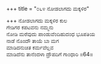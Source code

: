 +++
title = "೦೬೪ ನೋಡಲಾಗದು ಮಕ್ಕಳಿರ"

+++
ನೋಡಲಾಗದು ಮಕ್ಕಳಿರ ಕುಲ  
ಗೇಡಿಗರ ಕಪಟವನು ನಮ್ಮನು  
ನೋಡಿ ಮರೆವುದು ಪಾಂಡುವೆಂದಿಹುದಂಧ ಭೂಪತಿಯ  
ನಾಡೆ ನೊಂದೌ ತಾಯೆ ಬಾ ಮಗ  
ಮಾಡಿದನುಚಿತ ಕರ್ಮವೆಲ್ಲವ  
ಮಾಡಿದೆನು ತಾನೆಂದಳಾ ದ್ರೌಪದಿಗೆ ಗಾಂಧಾರಿ    ॥64॥